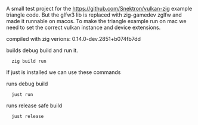 A small test project for the https://github.com/Snektron/vulkan-zig example triangle code.
But the glfw3 lib is replaced with zig-gamedev zglfw and made it runnable on macos.
To make the triangle example run on mac we need to set the correct vulkan instance and device extensions. 

compiled with zig verions: 0.14.0-dev.2851+b074fb7dd

builds debug build and run it.
```
  zig build run
```


If just is installed we can use these commands

runs debug build
```
  just run
```

runs release safe build
```
  just release
```
